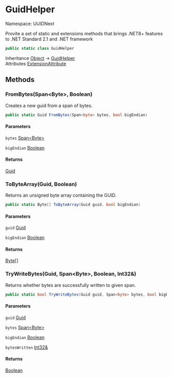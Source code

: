 # GuidHelper

Namespace: UUIDNext

Provite a set of static and extensions methods that brings .NET8+ features to .NET Standard 2.1 and .NET framework

```csharp
public static class GuidHelper
```

Inheritance [Object](https://docs.microsoft.com/en-us/dotnet/api/system.object) → [GuidHelper](./uuidnext.guidhelper.md)<br>
Attributes [ExtensionAttribute](https://docs.microsoft.com/en-us/dotnet/api/system.runtime.compilerservices.extensionattribute)

## Methods

### **FromBytes(Span&lt;Byte&gt;, Boolean)**

Creates a new guid from a span of bytes.

```csharp
public static Guid FromBytes(Span<byte> bytes, bool bigEndian)
```

#### Parameters

`bytes` [Span&lt;Byte&gt;](https://docs.microsoft.com/en-us/dotnet/api/system.span-1)<br>

`bigEndian` [Boolean](https://docs.microsoft.com/en-us/dotnet/api/system.boolean)<br>

#### Returns

[Guid](https://docs.microsoft.com/en-us/dotnet/api/system.guid)<br>

### **ToByteArray(Guid, Boolean)**

Returns an unsigned byte array containing the GUID.

```csharp
public static Byte[] ToByteArray(Guid guid, bool bigEndian)
```

#### Parameters

`guid` [Guid](https://docs.microsoft.com/en-us/dotnet/api/system.guid)<br>

`bigEndian` [Boolean](https://docs.microsoft.com/en-us/dotnet/api/system.boolean)<br>

#### Returns

[Byte[]](https://docs.microsoft.com/en-us/dotnet/api/system.byte)<br>

### **TryWriteBytes(Guid, Span&lt;Byte&gt;, Boolean, Int32&)**

Returns whether bytes are successfully written to given span.

```csharp
public static bool TryWriteBytes(Guid guid, Span<byte> bytes, bool bigEndian, Int32& bytesWritten)
```

#### Parameters

`guid` [Guid](https://docs.microsoft.com/en-us/dotnet/api/system.guid)<br>

`bytes` [Span&lt;Byte&gt;](https://docs.microsoft.com/en-us/dotnet/api/system.span-1)<br>

`bigEndian` [Boolean](https://docs.microsoft.com/en-us/dotnet/api/system.boolean)<br>

`bytesWritten` [Int32&](https://docs.microsoft.com/en-us/dotnet/api/system.int32&)<br>

#### Returns

[Boolean](https://docs.microsoft.com/en-us/dotnet/api/system.boolean)<br>

